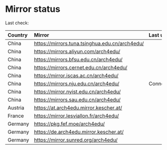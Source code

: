 <script src="./time.js"></script>
# Mirror status
Last check: <script type="text/javascript">localize(1700579953.5174665);</script>

|Country|Mirror|Last update|
|:------|:-----|:----------|
|China|https://mirrors.tuna.tsinghua.edu.cn/arch4edu/|<script type="text/javascript">localize(1700548477);</script>|
|China|https://mirrors.aliyun.com/arch4edu/|<script type="text/javascript">localize(1700548477);</script>|
|China|https://mirrors.bfsu.edu.cn/arch4edu/|<script type="text/javascript">localize(1700548477);</script>|
|China|https://mirrors.cernet.edu.cn/arch4edu/|<script type="text/javascript">localize(1700548477);</script>|
|China|https://mirror.iscas.ac.cn/arch4edu/|<script type="text/javascript">localize(1700548477);</script>|
|China|https://mirrors.nju.edu.cn/arch4edu/|ConnectTimeout|
|China|https://mirror.nyist.edu.cn/arch4edu/|<script type="text/javascript">localize(1700548477);</script>|
|China|https://mirrors.sau.edu.cn/arch4edu/|<script type="text/javascript">localize(1700548477);</script>|
|Austria|https://at.arch4edu.mirror.kescher.at/|<script type="text/javascript">localize(1700548477);</script>|
|France|https://mirror.lesviallon.fr/arch4edu/|<script type="text/javascript">localize(1700548477);</script>|
|Germany|https://pkg.fef.moe/arch4edu/|<script type="text/javascript">localize(1700548477);</script>|
|Germany|https://de.arch4edu.mirror.kescher.at/|<script type="text/javascript">localize(1700548477);</script>|
|Germany|https://mirror.sunred.org/arch4edu/|<script type="text/javascript">localize(1700548477);</script>|

<script src="./tablefilter/tablefilter.js"></script>
<script src="./table.js"></script>